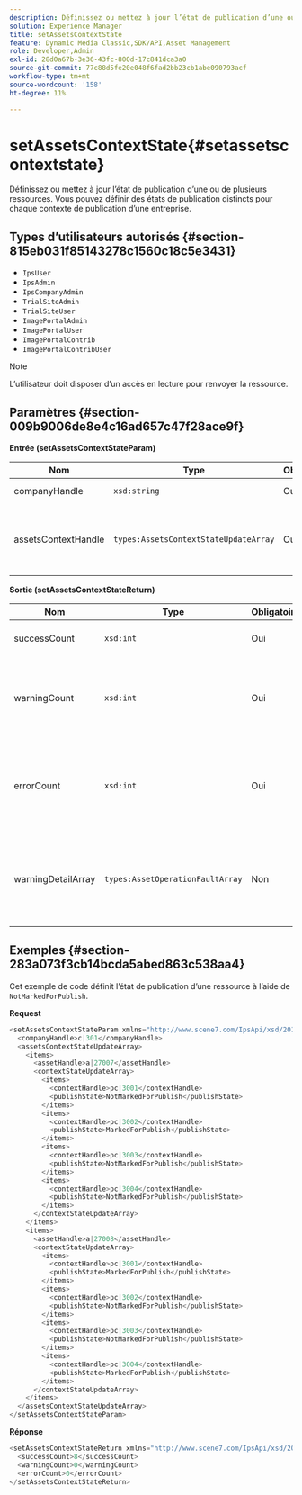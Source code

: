 ```yaml
---
description: Définissez ou mettez à jour l’état de publication d’une ou de plusieurs ressources. Vous pouvez définir des états de publication distincts pour chaque contexte de publication d’une entreprise.
solution: Experience Manager
title: setAssetsContextState
feature: Dynamic Media Classic,SDK/API,Asset Management
role: Developer,Admin
exl-id: 28d0a67b-3e36-43fc-800d-17c841dca3a0
source-git-commit: 77c88d5fe20e048f6fad2bb23cb1abe090793acf
workflow-type: tm+mt
source-wordcount: '158'
ht-degree: 11%

---
```


# setAssetsContextState{#setassetscontextstate}

Définissez ou mettez à jour l’état de publication d’une ou de plusieurs ressources. Vous pouvez définir des états de publication distincts pour chaque contexte de publication d’une entreprise.

## Types d’utilisateurs autorisés {#section-815eb031f85143278c1560c18c5e3431}

* `IpsUser`
* `IpsAdmin`
* `IpsCompanyAdmin`
* `TrialSiteAdmin`
* `TrialSiteUser`
* `ImagePortalAdmin`
* `ImagePortalUser`
* `ImagePortalContrib`
* `ImagePortalContribUser`

>[!NOTE]
>
>L’utilisateur doit disposer d’un accès en lecture pour renvoyer la ressource.

## Paramètres {#section-009b9006de8e4c16ad657c47f28ace9f}

**Entrée (setAssetsContextStateParam)**

| Nom | Type | Obligatoire | Description |
|---|---|---|---|
| companyHandle | `xsd:string` | Oui | Gérer la société. |
| assetsContextHandle | `types:AssetsContextStateUpdateArray` | Oui | Tableau de ressources et de leurs nouveaux états de publication. |

**Sortie (setAssetsContextStateReturn)**

| Nom | Type | Obligatoire | Description |
|---|---|---|---|
| successCount | `xsd:int` | Oui | Le nombre de ressources a bien changé. |
| warningCount | `xsd:int` | Oui | Nombre d’avertissements générés lorsque l’opération tentait de modifier des ressources. |
| errorCount | `xsd:int` | Oui | Nombre d’erreurs générées lorsque l’opération tentait de modifier des ressources. |
| warningDetailArray | `types:AssetOperationFaultArray` | Non | Tableau des erreurs générées par les ressources lorsque l’opération tentait de les modifier. |

## Exemples {#section-283a073f3cb14bcda5abed863c538aa4}

Cet exemple de code définit l’état de publication d’une ressource à l’aide de `NotMarkedForPublish`.

**Request**

```java
<setAssetsContextStateParam xmlns="http://www.scene7.com/IpsApi/xsd/2011-11-04">
  <companyHandle>c|301</companyHandle>
  <assetsContextStateUpdateArray>
    <items>
      <assetHandle>a|27007</assetHandle>
      <contextStateUpdateArray>
        <items>
          <contextHandle>pc|3001</contextHandle>
          <publishState>NotMarkedForPublish</publishState>
        </items>
        <items>
          <contextHandle>pc|3002</contextHandle>
          <publishState>MarkedForPublish</publishState>
        </items>
        <items>
          <contextHandle>pc|3003</contextHandle>
          <publishState>NotMarkedForPublish</publishState>
        </items>
        <items>
          <contextHandle>pc|3004</contextHandle>
          <publishState>NotMarkedForPublish</publishState>
        </items>
      </contextStateUpdateArray>
    </items>
    <items>
      <assetHandle>a|27008</assetHandle>
      <contextStateUpdateArray>
        <items>
          <contextHandle>pc|3001</contextHandle>
          <publishState>MarkedForPublish</publishState>
        </items>
        <items>
          <contextHandle>pc|3002</contextHandle>
          <publishState>NotMarkedForPublish</publishState>
        </items>
        <items>
          <contextHandle>pc|3003</contextHandle>
          <publishState>NotMarkedForPublish</publishState>
        </items>
        <items>
          <contextHandle>pc|3004</contextHandle>
          <publishState>MarkedForPublish</publishState>
        </items>
      </contextStateUpdateArray>
    </items>
  </assetsContextStateUpdateArray>
</setAssetsContextStateParam>
```

**Réponse**

```java
<setAssetsContextStateReturn xmlns="http://www.scene7.com/IpsApi/xsd/2011-11-04-beta">
  <successCount>8</successCount>
  <warningCount>0</warningCount>
  <errorCount>0</errorCount>
</setAssetsContextStateReturn>
```
